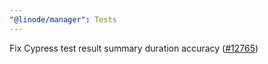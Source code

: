 ```yaml
---
"@linode/manager": Tests
---
```


Fix Cypress test result summary duration accuracy ([#12765](https://github.com/linode/manager/pull/12765))
